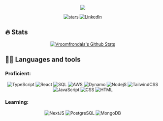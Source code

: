 <p align="center">
  <img src="https://readme-typing-svg.herokuapp.com/?lines=Welcome+to+my+GitHub+profile!&center=true&width=380&height=45">
</p>

<!-- Badges template - https://github.com/badges/shields -->
<p align="center">
  <a href="https://github.com/Vroomfrondal?tab=repositories&sort=stargazers">
    <img alt="stars" title="Starred repositories" src="https://img.shields.io/github/stars/Vroomfrondal?color=55960c&labelColor=488207&style=for-the-badge&logo=github&label=Stars"/></a>  
  <a href="https://www.linkedin.com/in/topherdeleon/">
    <img alt="LinkedIn" title="LinkedIn" src="https://img.shields.io/badge/LinkedIn-0077B5?style=for-the-badge&logo=linkedin&logoColor=white"/></a>
</p>

## 🔥 Stats

<p align="center">
  <!-- <a href="https://github.com/anuraghazra/github-readme-stats">
    <img title="🔥 Get streak stats for your profile at git.io/streak-stats" alt="Vroomfrondal's streak" src="https://github-readme-streak-stats.herokuapp.com/?user=Vroomfrondal&theme=black-ice&hide_border=true&stroke=0000&background=0D1117&ring=60D9FA&fire=60D9FA&currStreakLabel=60D9FA"/>
  </a> -->
  <a href="https://github.com/anuraghazra/github-readme-stats">
    <img alt="Vroomfrondals's Github Stats" src="https://github-readme-stats.vercel.app/api?username=Vroomfrondal&show_icons=true&count_private=true&theme=react&hide_border=true&bg_color=0D1117" />
  </a>

</p>

## 👨‍💻 Languages and tools

### Proficient:

<p align="center">
  <a><img alt="TypeScript" src="https://img.shields.io/badge/typescript-%23323330.svg?&style=for-the-badge&logo=typescript"></a>
  <a><img alt="React" src="https://shields.io/badge/react-black?logo=react&style=for-the-badge"></a>
  <a><img alt="SQL" src="https://img.shields.io/badge/-SQL-000?style=for-the-badge&logo=MySQL&logoColor=white"></a>
  <a><img alt="AWS" src="https://img.shields.io/badge/Amazon_AWS-232F3E?style=for-the-badge&logo=amazon-aws&logoColor=white"></a>
  <a><img alt="Dynamo" src="https://img.shields.io/badge/Amazon%20DynamoDB-4053D6?style=for-the-badge&logo=Amazon%20DynamoDB&logoColor=white"></a>
  <a><img alt="NodejS" src="https://img.shields.io/badge/Node.js-43853D?style=for-the-badge&logo=node.js&logoColor=white"></a>
  <a><img alt="TailwindCSS" src="https://img.shields.io/badge/Tailwind_CSS-38B2AC?style=for-the-badge&logo=tailwind-css&logoColor=white"></a>
  <a><img alt="JavaScript" src="https://img.shields.io/badge/javascript-%23323330.svg?&style=for-the-badge&logo=javascript&logoColor=%23F7DF1E"></a>
  <a><a><img alt="CSS" src="https://img.shields.io/badge/CSS3-1572B6?style=for-the-badge&logo=css3&logoColor=white"></a>
  <a><img alt="HTML" src="https://img.shields.io/badge/HTML5-E34F26?style=for-the-badge&logo=html5&logoColor=white"></a>
</p>

### Learning:

<p align="center">
  <a><img alt="NextJS" src="https://img.shields.io/badge/Next-black?style=for-the-badge&logo=next.js&logoColor=white"></a>
  <a><img alt="PostgreSQL" src="https://img.shields.io/badge/PostgreSQL-316192?style=for-the-badge&logo=postgresql&logoColor=white"></a>
  <a><img alt="MongoDB" src="https://img.shields.io/badge/MongoDB-%234ea94b.svg?style=for-the-badge&logo=mongodb&logoColor=white"></a>
</p>

<!-- ## 📊 Contribution Graph

<a href="https://github.com/Vroomfrondal/github-readme-activity-graph"><img alt="Vroomfrondal's Activity Graph" src="https://activity-graph.herokuapp.com/graph?username=Vroomfrondal&bg_color=0D1117&color=5BCDEC&line=5BCDEC&point=FFFFFF&hide_border=true" /></a> -->
